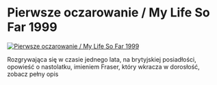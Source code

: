 Pierwsze oczarowanie / My Life So Far 1999 
=============
[![Pierwsze oczarowanie / My Life So Far 1999 ](http://vidos.pl/images/player.gif)](http://vidos.pl/pierwsze-oczarowanie-my-life-so-far-1999)

 Rozgrywająca się w czasie jednego lata, na brytyjskiej posiadłości, opowieść o nastolatku, imieniem Fraser, który wkracza w dorosłość, zobacz pełny opis
